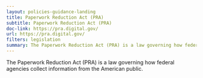 ```yaml
---
layout: policies-guidance-landing
title: Paperwork Reduction Act (PRA)
subtitle: Paperwork Reduction Act (PRA)
doc-link: https://pra.digital.gov/
url: https://pra.digital.gov/
filters: legislation
summary: The Paperwork Reduction Act (PRA) is a law governing how federal agencies collect information from the American public.
---
```



The Paperwork Reduction Act (PRA) is a law governing how federal agencies collect information from the American public.